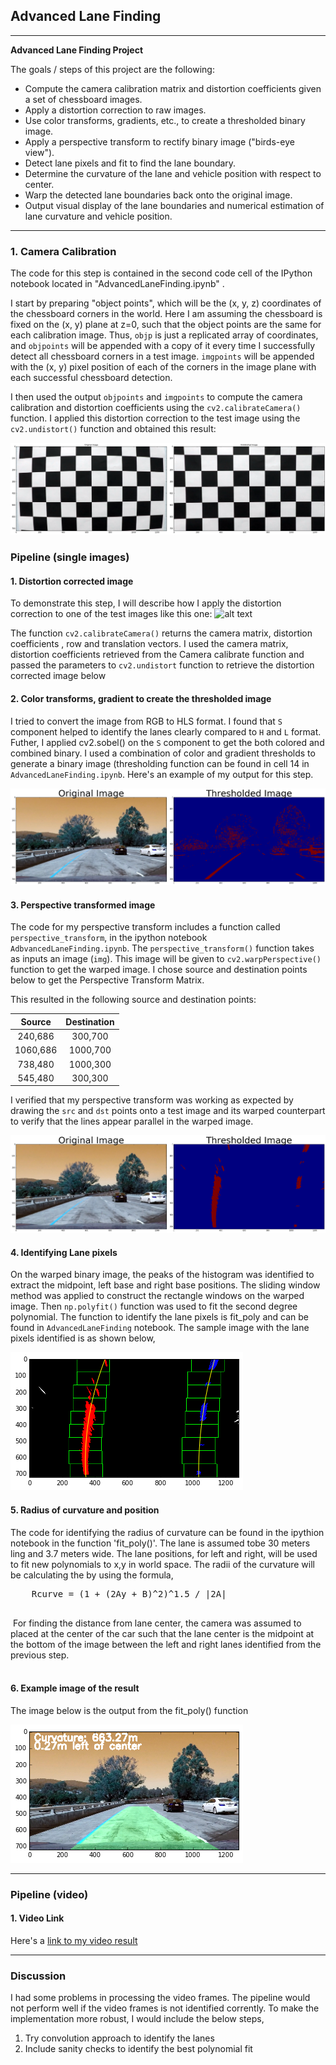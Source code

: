 ## Advanced Lane Finding
---

**Advanced Lane Finding Project**

The goals / steps of this project are the following:

* Compute the camera calibration matrix and distortion coefficients given a set of chessboard images.
* Apply a distortion correction to raw images.
* Use color transforms, gradients, etc., to create a thresholded binary image.
* Apply a perspective transform to rectify binary image ("birds-eye view").
* Detect lane pixels and fit to find the lane boundary.
* Determine the curvature of the lane and vehicle position with respect to center.
* Warp the detected lane boundaries back onto the original image.
* Output visual display of the lane boundaries and numerical estimation of lane curvature and vehicle position.

[//]: # (Image References)

[image1]: ./images/undistort_output.png "Undistorted"
[image2]: ./images/test1.jpg "Original Image"
[image7]: ./images/test2.jpg "Road Transformed"
[image3]: ./images/binary_combo_example.png "Binary Example"
[image4]: ./images/warped_straight_lines.png "Warp Example"
[image5]: ./images/color_fit_lines.png "Fit Visual"
[image6]: ./images/example_output.png "Output"
[video1]: ./project_video.mp4 "Video"

---


### 1. Camera Calibration

The code for this step is contained in the second code cell of the IPython notebook located in "AdvancedLaneFinding.ipynb" .  

I start by preparing "object points", which will be the (x, y, z) coordinates of the chessboard corners in the world. Here I am assuming the chessboard is fixed on the (x, y) plane at z=0, such that the object points are the same for each calibration image.  Thus, `objp` is just a replicated array of coordinates, and `objpoints` will be appended with a copy of it every time I successfully detect all chessboard corners in a test image.  `imgpoints` will be appended with the (x, y) pixel position of each of the corners in the image plane with each successful chessboard detection.  

I then used the output `objpoints` and `imgpoints` to compute the camera calibration and distortion coefficients using the `cv2.calibrateCamera()` function.  I applied this distortion correction to the test image using the `cv2.undistort()` function and obtained this result: 

![alt text][image1]

### Pipeline (single images)

#### 1. Distortion corrected image 

To demonstrate this step, I will describe how I apply the distortion correction to one of the test images like this one:
![alt text][image2]

The function `cv2.calibrateCamera()` returns the camera matrix, distortion coefficients , row and translation vectors. I used the camera matrix, distortion coefficients retrieved from the Camera calibrate function and passed the parameters to `cv2.undistort` function to retrieve the distortion corrected image below 


#### 2. Color transforms, gradient to create the thresholded image 
I tried to convert the image from RGB to HLS format. I found that `S` component helped to identify the lanes clearly compared to `H` and `L` format. Futher, I applied cv2.sobel() on the `S` component to get the both colored and combined binary. I used a combination of color and gradient thresholds to generate a binary image (thresholding function can be found in cell 14 in `AdvancedLaneFinding.ipynb`.  Here's an example of my output for this step.  

![alt text][image3]

#### 3. Perspective transformed image 

The code for my perspective transform includes a function called `perspective_transform`, in the ipython notebook `AdbvancedLaneFinding.ipynb`.  The `perspective_transform()` function takes as inputs an image (`img`). This image will be given to `cv2.warpPerspective()` function to get the warped image. I chose source and destination points below to get the Perspective Transform Matrix. 


This resulted in the following source and destination points:

| Source        | Destination   | 
|:-------------:|:-------------:| 
| 240,686   | 300,700      | 
| 1060,686      | 1000,700     |
| 738,480     | 1000,300     |
| 545,480      | 300,300      |

I verified that my perspective transform was working as expected by drawing the `src` and `dst` points onto a test image and its warped counterpart to verify that the lines appear parallel in the warped image.

![alt text][image4]

#### 4. Identifying Lane pixels 

On the warped binary image, the peaks of the histogram was identified to extract the midpoint, left base and right base positions. The sliding window method was applied to construct the rectangle windows on the warped image. Then `np.polyfit()` function was used to fit the second degree polynomial. The function to identify the lane pixels is fit_poly and can be found in `AdvancedLaneFinding` notebook. 
The sample image with the lane pixels identified is as shown below, 
 
![alt text][image5]

#### 5. Radius of curvature and position  

The code for identifying the radius of curvature can be found in the ipythion notebook in the function 'fit_poly()'.  The lane is assumed tobe 30 meters ling and 3.7 meters wide. 
The lane positions, for left and right, will be used to fit new polynomials to x,y in world space. The radii of the curvature will be calculating the by using the formula,

   <pre>
    Rcurve = (1 + (2Ay + B)^2)^1.5 / |2A| 
   </pre> 
​
​​For finding the distance from lane center, the camera was assumed to placed at the center of the car such that the lane center is the midpoint at the bottom of the image between the left and right lanes identified from the previous step.  
​​ 

#### 6. Example image of the result

The image below is the output from the fit_poly() function 

![alt text][image6]

---

### Pipeline (video)

#### 1. Video Link 

Here's a [link to my video result](project_video.mp4)

---

### Discussion

I had some problems in processing the video frames. The pipeline would not perform well if the video frames is not identified corrently.  To make the implementation more robust, I would include the below steps, 
1. Try convolution approach to identify the lanes 
2. Include sanity checks to identify the best polynomial fit 

